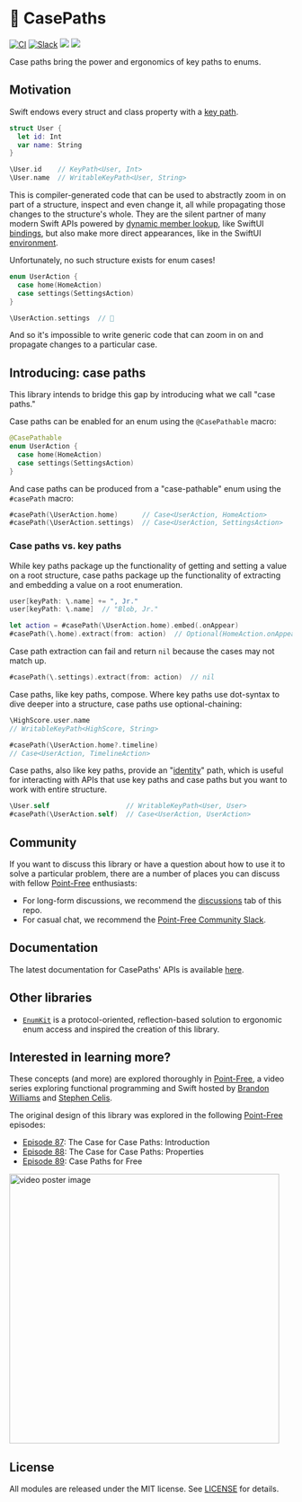# 🧰 CasePaths

[![CI](https://github.com/pointfreeco/swift-case-paths/workflows/CI/badge.svg)](https://actions-badge.atrox.dev/pointfreeco/swift-case-paths/goto)
[![Slack](https://img.shields.io/badge/slack-chat-informational.svg?label=Slack&logo=slack)](http://pointfree.co/slack-invite)
[![](https://img.shields.io/endpoint?url=https%3A%2F%2Fswiftpackageindex.com%2Fapi%2Fpackages%2Fpointfreeco%2Fswift-case-paths%2Fbadge%3Ftype%3Dswift-versions)](https://swiftpackageindex.com/pointfreeco/swift-case-paths)
[![](https://img.shields.io/endpoint?url=https%3A%2F%2Fswiftpackageindex.com%2Fapi%2Fpackages%2Fpointfreeco%2Fswift-case-paths%2Fbadge%3Ftype%3Dplatforms)](https://swiftpackageindex.com/pointfreeco/swift-case-paths)

Case paths bring the power and ergonomics of key paths to enums.

## Motivation

Swift endows every struct and class property with a [key path][key-path-docs].

``` swift
struct User {
  let id: Int
  var name: String
}

\User.id    // KeyPath<User, Int>
\User.name  // WritableKeyPath<User, String>
```

This is compiler-generated code that can be used to abstractly zoom in on part of a structure,
inspect and even change it, all while propagating those changes to the structure's whole. They are
the silent partner of many modern Swift APIs powered by
[dynamic member lookup][dynamic-member-lookup-proposal], like SwiftUI
[bindings][binding-dynamic-member-lookup-docs], but also make more direct appearances, like in the
SwiftUI [environment][environment-property-wrapper-docs].

Unfortunately, no such structure exists for enum cases!

``` swift
enum UserAction {
  case home(HomeAction)
  case settings(SettingsAction)
}

\UserAction.settings  // 🛑
```

And so it's impossible to write generic code that can zoom in on and propagate changes to a
particular case.

[key-path-docs]: https://developer.apple.com/documentation/swift/swift_standard_library/key-path_expressions
[dynamic-member-lookup-proposal]: https://github.com/apple/swift-evolution/blob/master/proposals/0252-keypath-dynamic-member-lookup.md
[binding-dynamic-member-lookup-docs]: https://developer.apple.com/documentation/swiftui/bindable/subscript(dynamicmember:)
[environment-property-wrapper-docs]: https://developer.apple.com/documentation/swiftui/scene/environment(_:_:)
[combine-publisher-assign-docs]: https://developer.apple.com/documentation/combine/publisher/assign(to:on:)
[kvo-docs]: https://developer.apple.com/documentation/swift/cocoa_design_patterns/using_key-value_observing_in_swift

## Introducing: case paths

This library intends to bridge this gap by introducing what we call "case paths."

Case paths can be enabled for an enum using the `@CasePathable` macro:

```swift
@CasePathable
enum UserAction {
  case home(HomeAction)
  case settings(SettingsAction)
}
```

And case paths can be produced from a "case-pathable" enum using the `#casePath` macro:

```swift
#casePath(\UserAction.home)      // Case<UserAction, HomeAction>
#casePath(\UserAction.settings)  // Case<UserAction, SettingsAction>
```

### Case paths vs. key paths

While key paths package up the functionality of getting and setting a value on a root structure,
case paths package up the functionality of extracting and embedding a value on a root enumeration.

``` swift
user[keyPath: \.name] += ", Jr."
user[keyPath: \.name]  // "Blob, Jr."

let action = #casePath(\UserAction.home).embed(.onAppear)
#casePath(\.home).extract(from: action)  // Optional(HomeAction.onAppear)
```

Case path extraction can fail and return `nil` because the cases may not match up.

``` swift
#casePath(\.settings).extract(from: action)  // nil
````

Case paths, like key paths, compose. Where key paths use dot-syntax to dive deeper into a structure,
case paths use optional-chaining:

``` swift
\HighScore.user.name
// WritableKeyPath<HighScore, String>

#casePath(\UserAction.home?.timeline)
// Case<UserAction, TimelineAction>
```

Case paths, also like key paths, provide an
"[identity](https://github.com/apple/swift-evolution/blob/master/proposals/0227-identity-keypath.md)"
path, which is useful for interacting with APIs that use key paths and case paths but you want to
work with entire structure.

``` swift
\User.self                   // WritableKeyPath<User, User>
#casePath(\UserAction.self)  // Case<UserAction, UserAction>
```

## Community

If you want to discuss this library or have a question about how to use it to solve a particular
problem, there are a number of places you can discuss with fellow
[Point-Free](http://www.pointfree.co) enthusiasts:

  * For long-form discussions, we recommend the
    [discussions](http://github.com/pointfreeco/swift-case-paths/discussions) tab of this repo.
  * For casual chat, we recommend the
    [Point-Free Community Slack](http://pointfree.co/slack-invite).

## Documentation

The latest documentation for CasePaths' APIs is available
[here](https://pointfreeco.github.io/swift-case-paths/main/documentation/casepaths/).

## Other libraries

  * [`EnumKit`](https://github.com/gringoireDM/EnumKit) is a protocol-oriented, reflection-based
    solution to ergonomic enum access and inspired the creation of this library.

## Interested in learning more?

These concepts (and more) are explored thoroughly in [Point-Free](https://www.pointfree.co), a video
series exploring functional programming and Swift hosted by
[Brandon Williams](https://github.com/mbrandonw) and
[Stephen Celis](https://github.com/stephencelis).

The original design of this library was explored in the following
[Point-Free](https://www.pointfree.co) episodes:

  - [Episode 87](https://www.pointfree.co/episodes/ep87-the-case-for-case-paths-introduction):
    The Case for Case Paths: Introduction
  - [Episode 88](https://www.pointfree.co/episodes/ep88-the-case-for-case-paths-properties):
    The Case for Case Paths: Properties
  - [Episode 89](https://www.pointfree.co/episodes/ep89-case-paths-for-free):
    Case Paths for Free

<a href="https://www.pointfree.co/episodes/ep87-the-case-for-case-paths-introduction">
  <img alt="video poster image" src="https://d3rccdn33rt8ze.cloudfront.net/episodes/0087.jpeg" width="480">
</a>

## License

All modules are released under the MIT license. See [LICENSE](LICENSE) for details.
